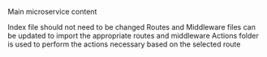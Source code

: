 Main microservice content

Index file should not need to be changed
Routes and Middleware files can be updated to import the appropriate routes and middleware
Actions folder is used to perform the actions necessary based on the selected route